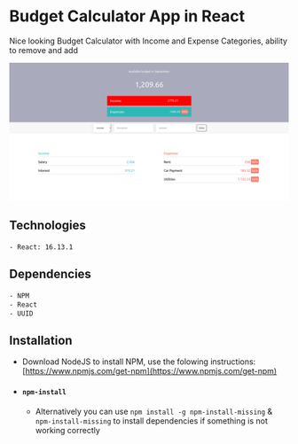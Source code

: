 # Budget Calculator App in React

Nice looking Budget Calculator with Income and Expense Categories, ability to remove and add 

![budget img](https://github.com/slobodan-rs/projects/blob/master/Budget-Calculator-React/budget.png?raw=true)

## Technologies

    - React: 16.13.1

## Dependencies

    - NPM
    - React
    - UUID


## Installation

- Download NodeJS to install NPM, use the folowing instructions: [https://www.npmjs.com/get-npm](https://www.npmjs.com/get-npm)

- #### `npm-install`

  - Alternatively you can use `npm install -g npm-install-missing` & `npm-install-missing` to install dependencies if something is not working correctly